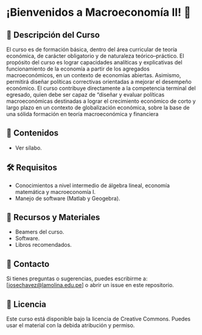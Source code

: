 # **¡Bienvenidos a Macroeconomía II!** 👋

## 📌 Descripción del Curso
El curso es de formación básica, dentro del área curricular de teoría económica, de carácter obligatorio y de naturaleza teórico–práctico. El propósito del curso es lograr capacidades analíticas y explicativas del funcionamiento de la economía a partir de los agregados macroeconómicos, en un contexto de economías abiertas. Asimismo, permitirá diseñar políticas correctivas orientadas a mejorar el desempeño económico. El curso contribuye directamente a la competencia terminal del egresado, quien debe ser capaz de “diseñar y evaluar políticas macroeconómicas destinadas a lograr el crecimiento económico de corto y largo plazo en un contexto de globalización económica, sobre la base de una sólida formación en teoría macroeconómica y financiera

## 📖 Contenidos
- Ver sílabo.

## 🛠 Requisitos
- Conocimientos a nivel intermedio de álgebra lineal, economía matemática y macroeconomía I.
- Manejo de software (Matlab y Geogebra).

## 📂 Recursos y Materiales
- Beamers del curso.
- Software.
- Libros recomendados.

## 📩 Contacto
Si tienes preguntas o sugerencias, puedes escribirme a: [josechavez@lamolina.edu.pe] o abrir un issue en este repositorio.

## 📜 Licencia
Este curso está disponible bajo la licencia de Creative Commons. Puedes usar el material con la debida atribución y permiso.
